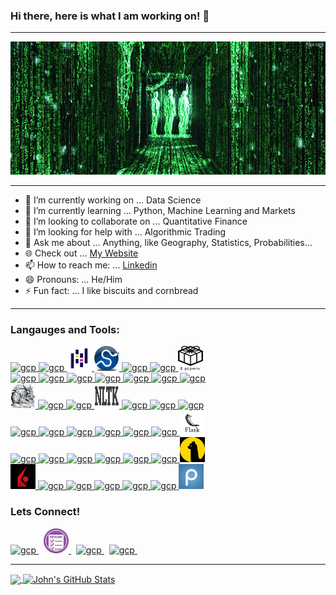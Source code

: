 ### Hi there, here is what I am working on! 👋 

---

![cover](https://github.com/johnjdailey/johnjdailey/blob/main/images/giphy.gif)

---

- 🔭 I’m currently working on ... Data Science
- 🌱 I’m currently learning ... Python, Machine Learning and Markets
- 👯 I’m looking to collaborate on ... Quantitative Finance
- 🤔 I’m looking for help with ... Algorithmic Trading 
- 💬 Ask me about ... Anything, like Geography, Statistics, Probabilities... 
- 🌐 Check out ... [My Website](https://johnjdailey.github.io/)
- 📫 How to reach me: ... [Linkedin](https://www.linkedin.com/in/johnjdailey/)
- 😄 Pronouns: ... He/Him
- ⚡ Fun fact: ... I like biscuits and cornbread

---

### Langauges and Tools:
   <a href="https://www.python.org/" target="_blank"> <img src="https://www.vectorlogo.zone/logos/python/python-icon.svg" alt="gcp" width="40" height="40"/> </a>  </a>
   <a href="https://numpy.org/" target="_blank"> <img src="https://www.vectorlogo.zone/logos/numpy/numpy-icon.svg" alt="gcp" width="40" height="40"/> </a>  </a>
   <a href="https://pandas.pydata.org/" target="_blank"> <img src="https://github.com/johnjdailey/johnjdailey/blob/main/images/pandas.png" alt="gcp" width="40" height="40"/> </a>  </a>
   <a href="https://www.scipy.org/" target="_blank"> <img src="https://github.com/johnjdailey/johnjdailey/blob/main/images/scipy.png" alt="gcp" width="40" height="40"/> </a>  </a>
 <a href="https://matplotlib.org/" target="_blank"> <img src="https://upload.wikimedia.org/wikipedia/commons/8/84/Matplotlib_icon.svg" alt="gcp" width="40" height="40"/> </a>  </a>
   <a href="https://seaborn.pydata.org/" target="_blank"> <img src="https://user-images.githubusercontent.com/315810/92255199-f6707f80-ee9f-11ea-9b8d-182dba6a0c59.png" alt="gcp" width="40" height="40"/> </a>  </a>
   <a href="https://docs.pipenv.org/" target="_blank"> <img src="https://github.com/johnjdailey/johnjdailey/blob/main/images/pipenv.png" alt="gcp" width="40" height="40"/> </a>  </a>
<br>   <a href="https://www.anaconda.com/" target="_blank"> <img src="https://upload.wikimedia.org/wikipedia/commons/e/ea/Conda_logo.svg" alt="gcp" width="40" height="40"/> </a>  </a>
   <a href="https://jupyter.org/" target="_blank"> <img src="https://www.vectorlogo.zone/logos/jupyter/jupyter-icon.svg" alt="gcp" width="40" height="40"/> </a>  </a>
   <a href="https://www.r-project.org/" target="_blank"> <img src="https://www.vectorlogo.zone/logos/r-project/r-project-icon.svg" alt="gcp" width="40" height="40"/> </a>  </a>
   <a href="https://www.sqlite.org/" target="_blank"> <img src="https://www.vectorlogo.zone/logos/sqlite/sqlite-icon.svg" alt="gcp" width="40" height="40"/> </a>  </a>
   <a href="https://www.postgresql.org/" target="_blank"> <img src="https://www.vectorlogo.zone/logos/postgresql/postgresql-icon.svg" alt="gcp" width="40" height="40"/> </a>  </a>
   <a href="https://www.mongodb.com/" target="_blank"> <img src="https://www.vectorlogo.zone/logos/mongodb/mongodb-icon.svg" alt="gcp" width="40" height="40"/> </a>  </a>
   <a href="https://docs.python-requests.org/" target="_blank"> <img src="https://upload.wikimedia.org/wikipedia/commons/a/aa/Requests_Python_Logo.png" alt="gcp" width="40" height="40"/> </a>  </a>
<br>   <a href="https://www.crummy.com/software/BeautifulSoup/" target="_blank"> <img src="https://github.com/johnjdailey/johnjdailey/blob/main/images/bsoup.jpg" alt="gcp" width="40" height="40"/> </a>  </a>
   <a href="https://spacy.io/" target="_blank"> <img src="https://upload.wikimedia.org/wikipedia/commons/8/88/SpaCy_logo.svg" alt="gcp" width="40" height="40"/> </a>  </a>
   <a href="https://radimrehurek.com/gensim/" target="_blank"> <img src="https://upload.wikimedia.org/wikipedia/en/b/b1/Gensim_logo.png" alt="gcp" width="40" height="40"/> </a>  </a>
   <a href="https://www.nltk.org/" target="_blank"> <img src="https://github.com/johnjdailey/johnjdailey/blob/main/images/NLTK.png" alt="gcp" width="40" height="40"/> </a>  </a>
   <a href="https://scikit-learn.org/" target="_blank"> <img src="https://upload.wikimedia.org/wikipedia/commons/0/05/Scikit_learn_logo_small.svg" alt="gcp" width="40" height="40"/> </a>  </a>
   <a href="https://xgboost.ai/" target="_blank"> <img src="https://upload.wikimedia.org/wikipedia/commons/6/69/XGBoost_logo.png" alt="gcp" width="40" height="40"/> </a>  </a>
   <a href="https://keras.io/" target="_blank"> <img src="https://upload.wikimedia.org/wikipedia/commons/a/ae/Keras_logo.svg" alt="gcp" width="40" height="40"/> </a>  </a>
<br>   <a href="https://www.tensorflow.org/" target="_blank"> <img src="https://upload.wikimedia.org/wikipedia/commons/2/2d/Tensorflow_logo.svg" alt="gcp" width="40" height="40"/> </a>  </a>
   <a href="https://opencv.org/" target="_blank"> <img src="https://upload.wikimedia.org/wikipedia/commons/5/53/OpenCV_Logo_with_text.png" alt="gcp" width="40" height="40"/> </a>  </a>
   <a href="https://plotly.com/" target="_blank"> <img src="https://www.vectorlogo.zone/logos/plot_ly/plot_ly-icon.svg" alt="gcp" width="40" height="40"/> </a>  </a>
   <a href="https://visualstudio.microsoft.com/" target="_blank"> <img src="https://www.vectorlogo.zone/logos/visualstudio_code/visualstudio_code-icon.svg" alt="gcp" width="40" height="40"/> </a>  </a>
   <a href="https://git-scm.com/" target="_blank"> <img src="https://www.vectorlogo.zone/logos/git-scm/git-scm-icon.svg" alt="gcp" width="40" height="40"/> </a>  </a>
   <a href="https://github.com/johnjdailey" target="_blank"> <img src="https://www.vectorlogo.zone/logos/github/github-icon.svg" alt="gcp" width="40" height="40"/> </a>  </a>
   <a href="https://flask.palletsprojects.com/en/2.0.x/" target="_blank"> <img src="https://github.com/johnjdailey/johnjdailey/blob/main/images/flask.jpeg" alt="gcp" width="40" height="40"/> </a>  </a>
<br>   <a href="https://www.heroku.com/" target="_blank"> <img src="https://www.vectorlogo.zone/logos/heroku/heroku-icon.svg" alt="gcp" width="40" height="40"/> </a>  </a>
   <a href="https://aws.amazon.com/" target="_blank"> <img src="https://www.vectorlogo.zone/logos/amazon_aws/amazon_aws-icon.svg" alt="gcp" width="40" height="40"/> </a>  </a>
   <a href="https://www.docker.com/" target="_blank"> <img src="https://www.vectorlogo.zone/logos/docker/docker-icon.svg" alt="gcp" width="40" height="40"/> </a>  </a>
   <a href="https://www.arcgis.com/" target="_blank"> <img src="https://upload.wikimedia.org/wikipedia/commons/d/df/ArcGIS_logo.png" alt="gcp" width="40" height="40"/> </a>  </a>
   <a href="https://www.linux.org/" target="_blank"> <img src="https://www.vectorlogo.zone/logos/linux/linux-icon.svg" alt="gcp" width="40" height="40"/> </a>  </a>
   <a href="https://ubuntu.com/" target="_blank"> <img src="https://www.vectorlogo.zone/logos/ubuntu/ubuntu-icon.svg" alt="gcp" width="40" height="40"/> </a>  </a>
   <a href="https://alpaca.markets/" target="_blank"> <img src="https://github.com/johnjdailey/johnjdailey/blob/main/images/alpaca.png" alt="gcp" width="40" height="40"/> </a>  </a>
<br>    <a href="https://www.interactivebrokers.com/" target="_blank"> <img src="https://github.com/johnjdailey/johnjdailey/blob/main/images/IBKR.jpg" alt="gcp" width="40" height="40"/> </a>  </a>
    <a href="https://slack.com/" target="_blank"> <img src="https://www.vectorlogo.zone/logos/slack/slack-icon.svg" alt="gcp" width="40" height="40"/> </a>  </a>
    <a href="https://zoom.us/" target="_blank"> <img src="https://www.vectorlogo.zone/logos/zoomus/zoomus-icon.svg" alt="gcp" width="40" height="40"/> </a>  </a>
    <a href="https://asana.com/" target="_blank"> <img src="https://brandslogos.com/wp-content/uploads/images/large/asana-logo.png" alt="gcp" width="40" height="40"/> </a>  </a>
    <a href="https://www.atlassian.com/" target="_blank"> <img src="https://www.vectorlogo.zone/logos/atlassian_jira/atlassian_jira-icon.svg" alt="gcp" width="40" height="40"/> </a>  </a>
    <a href="https://trello.com/" target="_blank"> <img src="https://www.vectorlogo.zone/logos/trello/trello-icon.svg" alt="gcp" width="40" height="40"/> </a>  </a>
    <a href="https://piazza.com/" target="_blank"> <img src="https://github.com/johnjdailey/johnjdailey/blob/main/images/piazza.png" alt="gcp" width="40" height="40"/> </a>  </a>


### Lets Connect!
<p align="left">
<a href="https://www.linkedin.com/in/johnjdailey/" target="_blank"> <img src="https://www.vectorlogo.zone/logos/linkedin/linkedin-icon.svg" alt="gcp" width="40" height="40"/> </a>  </a>&nbsp
<a href="https://docs.google.com/document/d/1upT8NArhxlYewH4qiN6NskHQvmXeXeE_JtIoGSL6Gmw/edit?usp=sharing" target="_blank"> <img src="https://github.com/johnjdailey/johnjdailey/blob/main/images/resume.png" alt="gcp" width="40" height="40"/> </a>  </a>&nbsp
<a href="mailto:johnjdailey@gmail.com" target="_blank"> <img src="https://www.vectorlogo.zone/logos/gmail/gmail-icon.svg" alt="gcp" width="40" height="40"/> </a>  </a>&nbsp
<a href="https://twitter.com/John_J_Dailey" target="_blank"> <img src="https://www.vectorlogo.zone/logos/twitter/twitter-official.svg" alt="gcp" width="40" height="40"/> </a>  </a>&nbsp
</p>


<hr/>
<a href="https://github.com/johnjdailey/johnjdailey">

  <img align="center" src="https://github-readme-stats.vercel.app/api/top-langs/?username=johnjdailey&hide=java,html&title_color=ffffff&text_color=c9cacc&icon_color=2bbc8a&bg_color=1d1f21" />
</a>

<a href="https://github.com/johnjdailey/johnjdailey">
  <img align="center" src="https://github-readme-stats.vercel.app/api?username=johnjdailey&show_icons=true&line_height=27&count_private=true&title_color=fffff&text_color=c9cacc&icon_color=2bbc8a&bg_color=1d1f21" alt="John's GitHub Stats" />
</a>
